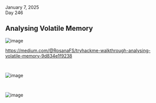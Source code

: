 January 7, 2025<br>
Day 246<br>

<h2>Analysing Volatile Memory</h2>

![image](https://github.com/user-attachments/assets/46be1573-2451-4b8c-9d0f-c161afb92d84)


https://medium.com/@RosanaFS/tryhackme-walkthrough-analysing-volatile-memory-9d834e1f9238

<br>

![image](https://github.com/user-attachments/assets/ab2aed86-e360-4d1b-aaba-343426767655)

<br>

![image](https://github.com/user-attachments/assets/a72ae038-df54-4758-811e-90027cc7b57b)

